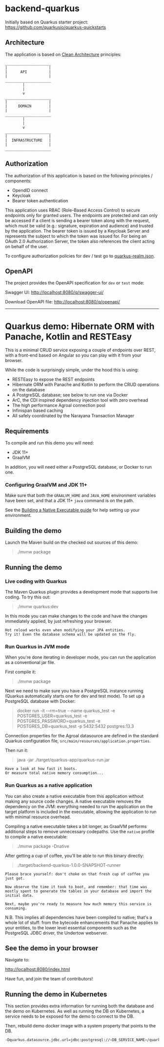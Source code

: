 # backend-quarkus

Initially based on Quarkus starter project: https://github.com/quarkusio/quarkus-quickstarts

## Architecture

The application is based on [Clean Architecture](https://www.freecodecamp.org/news/a-quick-introduction-to-clean-architecture-990c014448d2/) principles:
````
_____________________
|                   |
|      API          |
|                   |
_____________________
        |
        |
        v
_____________________
|                   |
|     DOMAIN        |
|                   |
_____________________
        |
        |
        v
_____________________
|                   |
|  INFRASTRUCTURE   |
|                   |
_____________________
````

## Authorization

The authorization of this application is based on the following principles / components:

- OpendID connect
- Keycloak
- Bearer token authentication

This application uses RBAC (Role-Based Access Control) to secure endpoints only for granted users.
The endpoints are protected and can only be accessed if a client is sending a bearer token along with the request, which must be valid (e.g.: signature, expiration and audience) and trusted by the application.
The bearer token is issued by a Keycloak Server and represents the subject to which the token was issued for. For being an OAuth 2.0 Authorization Server, the token also references the client acting on behalf of the user.

To configure authorization policies for dev / test go to [quarkus-realm.json](/config/quarkus-realm.json).

## OpenAPI

The project provides the OpenAPI specification for `dev` or `test` mode:

Swagger UI: <http://localhost:8080/q/swagger-ui/>

Download OpenAPI file: <http://localhost:8080/q/openapi/>


---------------------------------------------------------------------------------------------------


# Quarkus demo: Hibernate ORM with Panache, Kotlin and RESTEasy

This is a minimal CRUD service exposing a couple of endpoints over REST,
with a front-end based on Angular so you can play with it from your browser.

While the code is surprisingly simple, under the hood this is using:
 - RESTEasy to expose the REST endpoints
 - Hibernate ORM with Panache and Kotlin to perform the CRUD operations on the database
 - A PostgreSQL database; see below to run one via Docker
 - ArC, the CDI inspired dependency injection tool with zero overhead
 - The high performance Agroal connection pool
 - Infinispan based caching
 - All safely coordinated by the Narayana Transaction Manager

## Requirements

To compile and run this demo you will need:

- JDK 11+
- GraalVM

In addition, you will need either a PostgreSQL database, or Docker to run one.

### Configuring GraalVM and JDK 11+

Make sure that both the `GRAALVM_HOME` and `JAVA_HOME` environment variables have
been set, and that a JDK 11+ `java` command is on the path.

See the [Building a Native Executable guide](https://quarkus.io/guides/building-native-image)
for help setting up your environment.

## Building the demo

Launch the Maven build on the checked out sources of this demo:

> ./mvnw package

## Running the demo

### Live coding with Quarkus

The Maven Quarkus plugin provides a development mode that supports
live coding. To try this out:

> ./mvnw quarkus:dev

In this mode you can make changes to the code and have the changes immediately applied, by just refreshing your browser.

    Hot reload works even when modifying your JPA entities.
    Try it! Even the database schema will be updated on the fly.

### Run Quarkus in JVM mode

When you're done iterating in developer mode, you can run the application as a
conventional jar file.

First compile it:

> ./mvnw package

Next we need to make sure you have a PostgreSQL instance running (Quarkus automatically starts one for dev and test mode). To set up a PostgreSQL database with Docker:

> docker run -it --rm=true --name quarkus_test -e POSTGRES_USER=quarkus_test -e POSTGRES_PASSWORD=quarkus_test -e POSTGRES_DB=quarkus_test -p 5432:5432 postgres:13.3

Connection properties for the Agroal datasource are defined in the standard Quarkus configuration file,
`src/main/resources/application.properties`.

Then run it:

> java -jar ./target/quarkus-app/quarkus-run.jar

    Have a look at how fast it boots.
    Or measure total native memory consumption...

### Run Quarkus as a native application

You can also create a native executable from this application without making any
source code changes. A native executable removes the dependency on the JVM:
everything needed to run the application on the target platform is included in
the executable, allowing the application to run with minimal resource overhead.

Compiling a native executable takes a bit longer, as GraalVM performs additional
steps to remove unnecessary codepaths. Use the  `native` profile to compile a
native executable:

> ./mvnw package -Dnative

After getting a cup of coffee, you'll be able to run this binary directly:

> ./target/backend-quarkus-1.0.0-SNAPSHOT-runner

    Please brace yourself: don't choke on that fresh cup of coffee you just got.
    
    Now observe the time it took to boot, and remember: that time was mostly spent to generate the tables in your database and import the initial data.
    
    Next, maybe you're ready to measure how much memory this service is consuming.

N.B. This implies all dependencies have been compiled to native;
that's a whole lot of stuff: from the bytecode enhancements that Panache
applies to your entities, to the lower level essential components such as the PostgreSQL JDBC driver, the Undertow webserver.

## See the demo in your browser

Navigate to:

<http://localhost:8080/index.html>

Have fun, and join the team of contributors!

## Running the demo in Kubernetes

This section provides extra information for running both the database and the demo on Kubernetes.
As well as running the DB on Kubernetes, a service needs to be exposed for the demo to connect to the DB.

Then, rebuild demo docker image with a system property that points to the DB. 

```bash
-Dquarkus.datasource.jdbc.url=jdbc:postgresql://<DB_SERVICE_NAME>/quarkus_test
```
